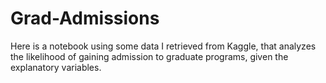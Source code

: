 # Grad-Admissions
Here is a notebook using some data I retrieved from Kaggle, that analyzes the likelihood of gaining admission to graduate programs, given the explanatory variables.
